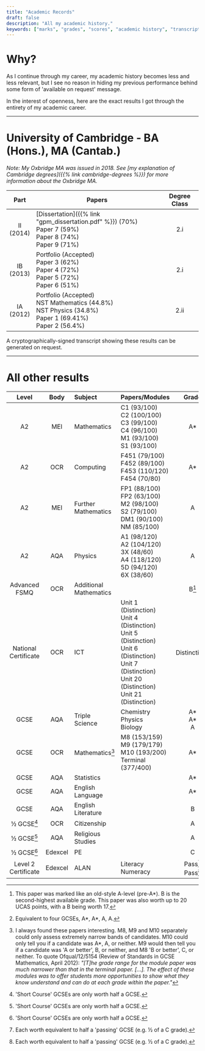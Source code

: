 ```yaml
---
title: "Academic Records"
draft: false
description: "All my academic history."
keywords: ["marks", "grades", "scores", "academic history", "transcript", "degree"]
---
```


# Why?

As I continue through my career, my academic history becomes less and less relevant, but I see no reason in hiding my previous performance behind some form of 'available on request' message.

In the interest of openness, here are the exact results I got through the entirety of my academic career.

---

# University of Cambridge - BA (Hons.), MA (Cantab.)

*Note: My Oxbridge MA was issued in 2018.  See [my explanation of Cambridge degrees]({{% link cambridge-degrees %}}) for more information about the Oxbridge MA.*


|      Part      | Papers                                                                                                                | Degree Class |
| :------------: | --------------------------------------------------------------------------------------------------------------------- | :----------: |
| II<br />(2014) | [Dissertation]({{% link "gpm_dissertation.pdf" %}}) (70%)<br />Paper 7 (59%)<br />Paper 8 (74%)<br />Paper 9 (71%)    |     2.i      |
| IB<br />(2013) | Portfolio (Accepted)<br />Paper 3 (62%)<br />Paper 4 (72%)<br />Paper 5 (72%)<br />Paper 6 (51%)                      |     2.i      |
| IA<br />(2012) | Portfolio (Accepted)<br />NST Mathematics (44.8%)<br />NST Physics (34.8%)<br />Paper 1 (69.41%)<br />Paper 2 (56.4%) |     2.ii     |

A cryptographically-signed transcript showing these results can be generated on request.

---

# All other results

<!--
For reference purposes, here are the full names of the examination papers:

MEI Mathematics:
C1: Introduction to Advanced Mathematics
C2: Concepts for Advanced Mathematics
C3: Methods for Advanced Mathematics
C4: Applications of Advanced Mathematics
M1: Mechanics 1
M2: Mechanics 2
S1: Statistics 1
S2: Statistics 2
FP1: Further Concepts for Advanced Mathematics
FP2: Further Methods for Advanced Mathematics
DM1: Decision Mathematics 1
NM: Numerical Methods

OCR Computing:
F451: Computer Fundamentals
F452: Programming Techniques and Logical Methods
F453: Advanced Computing Theory
F454: Computing Project

AQA Physics:
A1: Particles, Quantum Phenomena and Electricity
A2: Mechanics, Materials and Waves
3X: Investigative and Practical Skills
A4: Fields and Further Mechanics
5D: Turning Points in Physics
6X: Investigative and Practical Skills

OCR ICT:
1: ICT Skills
4: Design Multimedia Products
5: Desktop Publishing
6: Spreadsheets
7: Databases
20: Creating Animations
21: Creating Graphics
-->

|          Level           |  Body   | Subject                    | Papers/Modules                                                                                                                                                                           |         Grade          |
| :----------------------: | :-----: | :------------------------- | :--------------------------------------------------------------------------------------------------------------------------------------------------------------------------------------- | :--------------------: |
|            A2            |   MEI   | Mathematics                | C1 (93/100)<br />C2 (100/100)<br />C3 (99/100)<br />C4 (96/100)<br />M1 (93/100)<br />S1 (93/100)                                                                                        |           A*           |
|            A2            |   OCR   | Computing                  | F451 (79/100)<br />F452 (89/100)<br />F453 (110/120)<br />F454 (70/80)                                                                                                                   |           A*           |
|            A2            |   MEI   | Further<br />Mathematics   | FP1 (88/100)<br />FP2 (63/100)<br />M2 (98/100)<br />S2 (79/100)<br />DM1 (90/100)<br />NM (85/100)                                                                                      |           A            |
|            A2            |   AQA   | Physics                    | A1 (98/120)<br />A2 (104/120)<br />3X (48/60)<br />A4 (118/120)<br />5D (94/120)<br />6X (38/60)                                                                                         |           A            |
|    Advanced<br />FSMQ    |   OCR   | Additional<br/>Mathematics |                                                                                                                                                                                          |         B[^1]          |
| National<br/>Certificate |   OCR   | ICT                        | Unit 1 (Distinction)<br />Unit 4 (Distinction)<br />Unit 5 (Distinction)<br />Unit 6 (Distinction)<br />Unit 7 (Distinction)<br />Unit 20 (Distinction)<br />Unit 21 (Distinction)<br /> |    Distinction[^2]     |
|           GCSE           |   AQA   | Triple Science             | Chemistry<br />Physics<br />Biology                                                                                                                                                      |   A*<br />A*<br />A    |
|           GCSE           |   OCR   | Mathematics[^3]            | M8 (153/159)<br />M9 (179/179)<br />M10 (193/200)<br />Terminal (377/400)                                                                                                                |           A*           |
|           GCSE           |   AQA   | Statistics                 |                                                                                                                                                                                          |           A*           |
|           GCSE           |   AQA   | English<br />Language      |                                                                                                                                                                                          |           A*           |
|           GCSE           |   AQA   | English<br />Literature    |                                                                                                                                                                                          |           B            |
|     &half; GCSE[^4]      |   OCR   | Citizenship                |                                                                                                                                                                                          |           A            |
|     &half; GCSE[^4]      |   AQA   | Religious Studies          |                                                                                                                                                                                          |           A            |
|     &half; GCSE[^4]      | Edexcel | PE                         |                                                                                                                                                                                          |           C            |
| Level 2<br />Certificate | Edexcel | ALAN                       | Literacy<br />Numeracy                                                                                                                                                                   | Pass[^5]<br />Pass[^5] |

[^1]: This paper was marked like an old-style A-level (pre-A*).  B is the second-highest available grade.  This paper was also worth up to 20 UCAS points, with a B being worth 17.
[^2]: Equivalent to four GCSEs, A\*, A\*, A, A.
[^3]: I always found these papers interesting.  M8, M9 and M10 separately could only assess extremely narrow bands of candidates.  M10 could only tell you if a candidate was A*, A, or neither.  M9 would then tell you if a candidate was 'A or better', B, or neither, and M8 'B or better', C, or neither.  To quote Ofqual/12/5154 (Review of Standards in GCSE Mathematics, April 2012): *"[T]he grade range for the module paper was much narrower than that in the terminal paper. [...]. The effect of these modules was to offer students more opportunities to show what they know understand and can do at each grade within the paper."*
[^4]: 'Short Course' GCSEs are only worth half a GCSE.
[^5]: Each worth equivalent to half a 'passing' GCSE (e.g. &half; of a C grade).